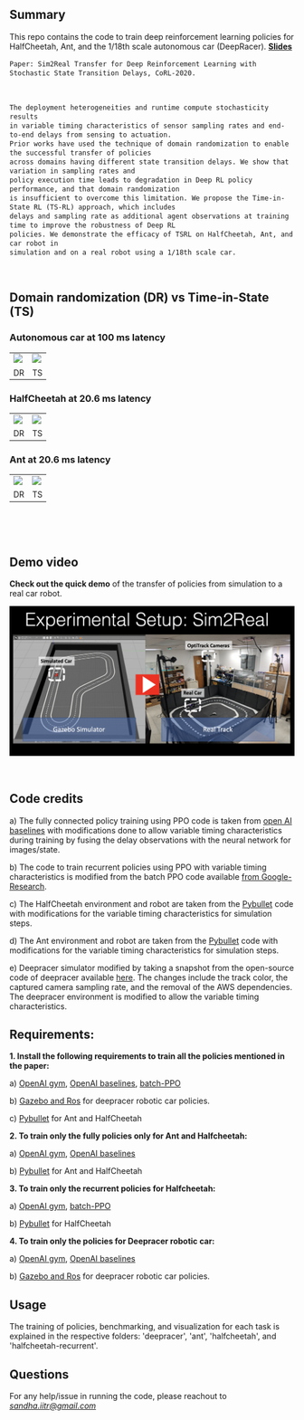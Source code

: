 ## Summary
This repo contains the code to train deep reinforcement learning policies for HalfCheetah, Ant, and the 1/18th scale autonomous car (DeepRacer). 
**[Slides](https://www.youtube.com/watch?v=rUTs2T_3A5Q&feature=emb_title)**

```
Paper: Sim2Real Transfer for Deep Reinforcement Learning with Stochastic State Transition Delays, CoRL-2020.
```

</br>

```
The deployment heterogeneities and runtime compute stochasticity results 
in variable timing characteristics of sensor sampling rates and end-to-end delays from sensing to actuation. 
Prior works have used the technique of domain randomization to enable the successful transfer of policies 
across domains having different state transition delays. We show that variation in sampling rates and 
policy execution time leads to degradation in Deep RL policy performance, and that domain randomization 
is insufficient to overcome this limitation. We propose the Time-in-State RL (TS-RL) approach, which includes 
delays and sampling rate as additional agent observations at training time to improve the robustness of Deep RL 
policies. We demonstrate the efficacy of TSRL on HalfCheetah, Ant, and car robot in 
simulation and on a real robot using a 1/18th scale car.
```

</br>

## Domain randomization (DR) vs Time-in-State (TS) 

### Autonomous car at 100 ms latency
<table>
  <tr>
    <td> <img src="Short_Dr_video.gif" width="450"/></td>
    <td> <img src="Short_TS_video.gif" width="450"/></td>
   </tr> 
   <tr>
    <td>DR</td>
    <td>TS</td>
   </tr> 
</table>

### HalfCheetah at 20.6 ms latency
<table>
  <tr>
    <td> <img src="Ch_DR_5x.gif" width="450"/></td>
    <td> <img src="Ch_TS_5x.gif" width="450"/></td>
   </tr> 
  <tr>
    <td>DR</td>
    <td>TS</td>
   </tr> 
</table>

### Ant at 20.6 ms latency
<table>
  <tr>
    <td> <img src="Ant_DR_5x.gif" width="450"/></td>
    <td> <img src="Ant_TS_5x.gif" width="450"/></td>
   </tr> 
  <tr>
    <td>DR</td>
    <td>TS</td>
   </tr> 
</table>

</br>
</br>
</br>

## Demo video
**Check out the quick demo** of the transfer of policies from simulation to a real car robot.

[![TSRL Demo Video](demo_pic.png)](https://www.youtube.com/watch?v=5PlOerNRA9k)


</br>

## Code credits

a) The fully connected policy training using PPO code is taken from [open AI baselines](https://github.com/openai/baselines) with modifications done to allow
variable timing characteristics during training by fusing the delay observations with the neural network for images/state.

b) The code to train recurrent policies using PPO with variable timing characteristics is modified from the batch PPO code available [from Google-Research](https://github.com/google-research/batch-ppo).

c) The HalfCheetah environment and robot are taken from the [Pybullet](https://github.com/bulletphysics/bullet3) code with modifications for the variable timing characteristics for simulation steps.

d) The Ant environment and robot are taken from the [Pybullet](https://github.com/bulletphysics/bullet3) code with modifications for the variable timing characteristics for simulation steps.

e) Deepracer simulator modified by taking a snapshot from the open-source code of deepracer available [here](https://github.com/aws-robotics/aws-robomaker-sample-application-deepracer).
The changes include the track color, the captured camera sampling rate, and the removal of the AWS dependencies. The deepracer environment is modified to allow the variable timing characteristics.


## Requirements:
**1. Install the following requirements to train all the policies mentioned in the paper:**

a) [OpenAI gym](https://github.com/openai/gym), [OpenAI baselines](https://github.com/openai/baselines), [batch-PPO](https://github.com/google-research/batch-ppo)

b) [Gazebo and Ros](http://gazebosim.org/) for deepracer robotic car policies.

c) [Pybullet](https://github.com/bulletphysics/bullet3) for Ant and HalfCheetah


**2. To train only the fully policies only for Ant and Halfcheetah:**

a) [OpenAI gym](https://github.com/openai/gym), [OpenAI baselines](https://github.com/openai/baselines)

b) [Pybullet](https://github.com/bulletphysics/bullet3) for Ant and HalfCheetah

**3. To train only the recurrent policies for Halfcheetah:**

a) [OpenAI gym](https://github.com/openai/gym), [batch-PPO](https://github.com/google-research/batch-ppo)

b) [Pybullet](https://github.com/bulletphysics/bullet3) for HalfCheetah

**4. To train only the policies for Deepracer robotic car:**

a) [OpenAI gym](https://github.com/openai/gym), [OpenAI baselines](https://github.com/openai/baselines)

b) [Gazebo and Ros](http://gazebosim.org/) for deepracer robotic car policies.


## Usage
The training of policies, benchmarking, and visualization for each task is explained in the respective folders: 'deepracer', 'ant', 'halfcheetah', and 'halfcheetah-recurrent'.

## Questions
For any help/issue in running the code, please reachout to *sandha.iitr@gmail.com*
